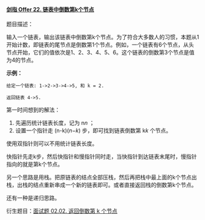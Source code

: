 #### [剑指 Offer 22. 链表中倒数第k个节点](https://leetcode-cn.com/problems/lian-biao-zhong-dao-shu-di-kge-jie-dian-lcof/)

题目描述：

输入一个链表，输出该链表中倒数第k个节点。为了符合大多数人的习惯，本题从1开始计数，即链表的尾节点是倒数第1个节点。例如，一个链表有6个节点，从头节点开始，它们的值依次是1、2、3、4、5、6。这个链表的倒数第3个节点是值为4的节点。

**示例：**

```
给定一个链表: 1->2->3->4->5, 和 k = 2.

返回链表 4->5.
```

第一时间想到的解法：

1. 先遍历统计链表长度，记为 n*n* ；
2. 设置一个指针走 (n-k)(*n*−*k*) 步，即可找到链表倒数第 k*k* 个节点。

使用双指针则可以不用统计链表长度。

快指针先走k步，然后快指针和慢指针同时走，当快指针到达链表末尾时，慢指针指向的就是第k个节点。

另一个思路是用栈。把原链表的结点全部压栈，然后再把栈中最上面的k个节点出栈，出栈的结点重新串成一个新的链表即可。或者直接返回栈的倒数第k个节点。

还有一种是递归思路。

衍生题目：[面试题 02.02. 返回倒数第 k 个节点](https://leetcode-cn.com/problems/kth-node-from-end-of-list-lcci/)





